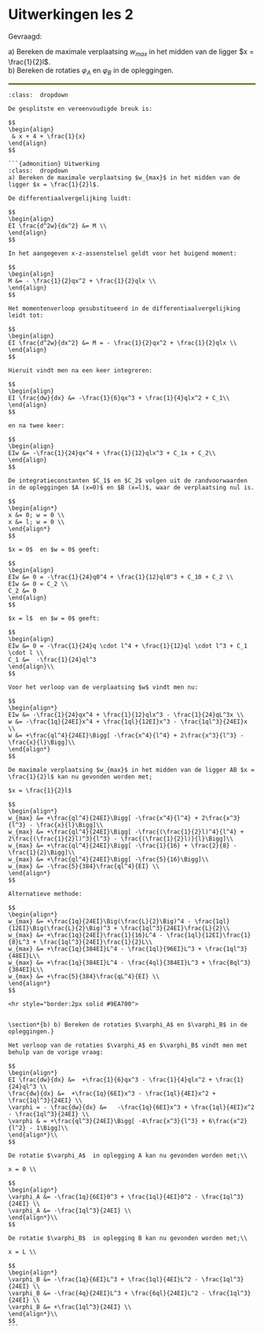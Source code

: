 # Uitwerkingen les 2


Gevraagd:

a) Bereken de maximale verplaatsing $w_{max}$ in het midden van de ligger $x = \frac{1}{2}l$. <br>
b) Bereken de rotaties $\varphi_A$ en $\varphi_B$ in de opleggingen.

<hr style="border:1px solid #9EA700">


````{admonition} Antwoord
:class:  dropdown

De gesplitste en vereenvoudigde breuk is:

$$
\begin{align}
 & x + 4 + \frac{1}{x}
\end{align}
$$

```{admonition} Uitwerking
:class:  dropdown
a) Bereken de maximale verplaatsing $w_{max}$ in het midden van de ligger $x = \frac{1}{2}l$.

De differentiaalvergelijking luidt:

$$
\begin{align}
EI \frac{d^2w}{dx^2} &= M \\
\end{align}
$$

In het aangegeven x-z-assenstelsel geldt voor het buigend moment:

$$
\begin{align}
M &= - \frac{1}{2}qx^2 + \frac{1}{2}qlx \\
\end{align}
$$

Het momentenverloop gesubstitueerd in de differentiaalvergelijking leidt tot:

$$
\begin{align}
EI \frac{d^2w}{dx^2} &= M = - \frac{1}{2}qx^2 + \frac{1}{2}qlx \\
\end{align}
$$

Hieruit vindt men na een keer integreren:

$$
\begin{align}
EI \frac{dw}{dx} &= -\frac{1}{6}qx^3 + \frac{1}{4}qlx^2 + C_1\\
\end{align}
$$

en na twee keer:

$$
\begin{align}
EIw &= -\frac{1}{24}qx^4 + \frac{1}{12}qlx^3 + C_1x + C_2\\
\end{align}
$$

De integratieconstanten $C_1$ en $C_2$ volgen uit de randvoorwaarden in de opleggingen $A (x=0)$ en $B (x=l)$, waar de verplaatsing nul is.

$$
\begin{align*}
x &= 0; w = 0 \\
x &= l; w = 0 \\
\end{align*}
$$

$x = 0$  en $w = 0$ geeft:

$$
\begin{align}
EIw &= 0 = -\frac{1}{24}q0^4 + \frac{1}{12}ql0^3 + C_10 + C_2 \\
EIw &= 0 = C_2 \\
C_2 &= 0
\end{align}
$$

$x = l$  en $w = 0$ geeft:

$$
\begin{align}
EIw &= 0 = -\frac{1}{24}q \cdot l^4 + \frac{1}{12}ql \cdot l^3 + C_1 \cdot l \\
C_1 &=  -\frac{1}{24}ql^3
\end{align}\\
$$

Voor het verloop van de verplaatsing $w$ vindt men nu:

$$
\begin{align*}
EIw &= -\frac{1}{24}qx^4 + \frac{1}{12}qlx^3 - \frac{1}{24}qL^3x \\
w &= -\frac{1q}{24EI}x^4 + \frac{1ql}{12EI}x^3 - \frac{1ql^3}{24EI}x \\
w &= +\frac{ql^4}{24EI}\Bigg[ -\frac{x^4}{l^4} + 2\frac{x^3}{l^3} - \frac{x}{l}\Bigg]\\
\end{align*}
$$

De maximale verplaatsing $w_{max}$ in het midden van de ligger AB $x = \frac{1}{2}l$ kan nu gevonden worden met;

$x = \frac{1}{2}l$

$$
\begin{align*}
w_{max} &= +\frac{ql^4}{24EI}\Bigg[ -\frac{x^4}{l^4} + 2\frac{x^3}{l^3} - \frac{x}{l}\Bigg]\\
w_{max} &= +\frac{ql^4}{24EI}\Bigg[ -\frac{(\frac{1}{2}l)^4}{l^4} + 2\frac{(\frac{1}{2}l)^3}{l^3} - \frac{(\frac{1}{2}l)}{l}\Bigg]\\
w_{max} &= +\frac{ql^4}{24EI}\Bigg[ -\frac{1}{16} + \frac{2}{8} - \frac{1}{2}\Bigg]\\
w_{max} &= +\frac{ql^4}{24EI}\Bigg[ -\frac{5}{16}\Bigg]\\
w_{max} &= -\frac{5}{384}\frac{ql^4}{EI} \\ 
\end{align*}
$$

Alternatieve methode:

$$
\begin{align*}
w_{max} &= +\frac{1q}{24EI}\Big(\frac{L}{2}\Big)^4 - \frac{1ql}{12EI}\Big(\frac{L}{2}\Big)^3 + \frac{1ql^3}{24EI}\frac{L}{2}\\ 
w_{max} &= +\frac{1q}{24EI}\frac{1}{16}L^4 - \frac{1ql}{12EI}\frac{1}{8}L^3 + \frac{1ql^3}{24EI}\frac{1}{2}L\\ 
w_{max} &= +\frac{1q}{384EI}L^4 - \frac{1ql}{96EI}L^3 + \frac{1ql^3}{48EI}L\\
w_{max} &= +\frac{1q}{384EI}L^4 - \frac{4ql}{384EI}L^3 + \frac{8ql^3}{384EI}L\\
w_{max} &= +\frac{5}{384}\frac{qL^4}{EI} \\ 
\end{align*}
$$

<hr style="border:2px solid #9EA700">


\section*{b) b) Bereken de rotaties $\varphi_A$ en $\varphi_B$ in de opleggingen.}

Het verloop van de rotaties $\varphi_A$ en $\varphi_B$ vindt men met behulp van de vorige vraag:

$$
\begin{align*}
EI \frac{dw}{dx} &=  +\frac{1}{6}qx^3 - \frac{1}{4}qlx^2 + \frac{1}{24}ql^3 \\
\frac{dw}{dx} &=  +\frac{1q}{6EI}x^3 - \frac{1ql}{4EI}x^2 + \frac{1ql^3}{24EI} \\
\varphi = - \frac{dw}{dx} &=   -\frac{1q}{6EI}x^3 + \frac{1ql}{4EI}x^2 - \frac{1ql^3}{24EI} \\
\varphi & = +\frac{ql^3}{24EI}\Bigg[ -4\frac{x^3}{l^3} + 6\frac{x^2}{l^2} - 1\Bigg]\\
\end{align*}\\
$$

De rotatie $\varphi_A$  in oplegging A kan nu gevonden worden met;\\

x = 0 \\

$$
\begin{align*}
\varphi_A &= -\frac{1q}{6EI}0^3 + \frac{1ql}{4EI}0^2 - \frac{1ql^3}{24EI} \\
\varphi_A &= -\frac{1ql^3}{24EI} \\
\end{align*}\\
$$

De rotatie $\varphi_B$  in oplegging B kan nu gevonden worden met;\\

x = L \\

$$
\begin{align*}
\varphi_B &= -\frac{1q}{6EI}L^3 + \frac{1ql}{4EI}L^2 - \frac{1ql^3}{24EI} \\
\varphi_B &= -\frac{4q}{24EI}L^3 + \frac{6ql}{24EI}L^2 - \frac{1ql^3}{24EI} \\
\varphi_B &= +\frac{1ql^3}{24EI} \\
\end{align*}\\
$$
```
````
